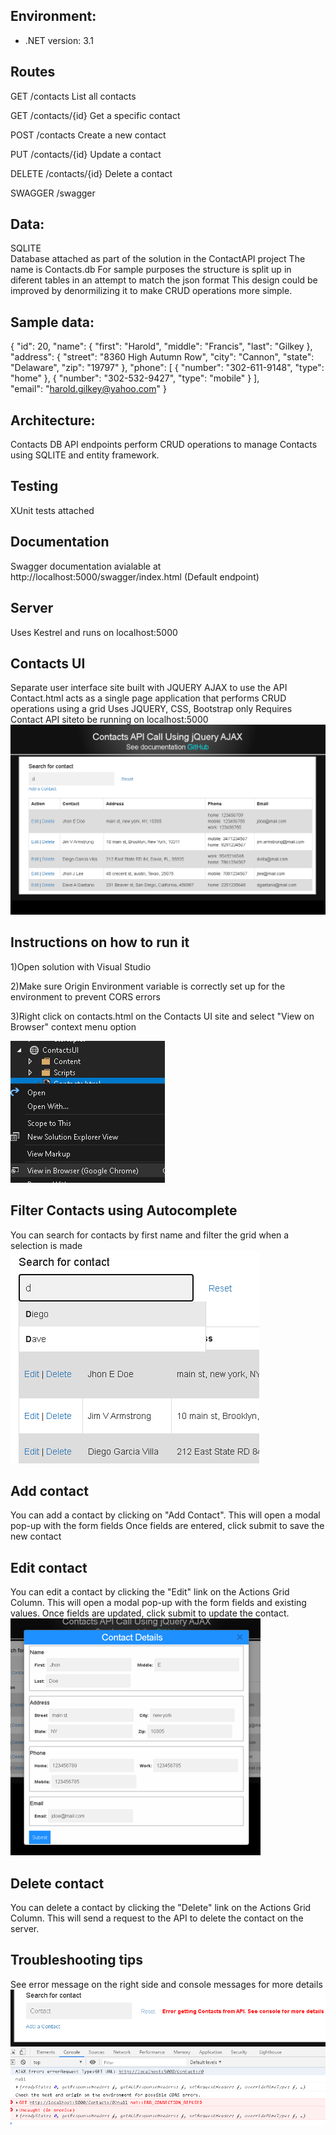 ## Environment:
- .NET version: 3.1

## Routes
GET
/contacts
List all contacts

GET
/contacts/{id}
Get a specific contact

POST
/contacts
Create a new contact

PUT
/contacts/{id}
Update a contact

DELETE
/contacts/{id}
Delete a contact

SWAGGER
/swagger

## Data:
SQLITE                                               
Database attached as part of the solution in the ContactAPI project
The name is Contacts.db
For sample purposes the structure is split up in diferent tables in an attempt to match the json format
This design could be improved by denormilizing it to make CRUD operations more simple.

## Sample data:
{
  "id": 20,
  "name": {
    "first": "Harold",
    "middle": "Francis",
    "last": "Gilkey
  },
  "address": {
    "street": "8360 High Autumn Row",
    "city": "Cannon",
    "state": "Delaware",
    "zip": "19797"
  },
  "phone": [
    {
      "number": "302-611-9148",
      "type": "home"
    },
    {
      "number": "302-532-9427",
      "type": "mobile"
    }
  ],                                                                                  
  "email": "harold.gilkey@yahoo.com"
}                                                                                                                                                                                                                                      

## Architecture:                               
Contacts DB API endpoints perform CRUD operations to manage Contacts using SQLITE and entity framework.

## Testing
XUnit tests attached

## Documentation
Swagger documentation avialable at http://localhost:5000/swagger/index.html (Default endpoint)

## Server
Uses Kestrel and runs on localhost:5000

## Contacts UI
Separate user interface site built with JQUERY AJAX to use the API
Contact.html acts as a single page application that performs CRUD operations using a grid
Uses JQUERY, CSS, Bootstrap only
Requires Contact API siteto be running on localhost:5000
![](View.png)

## Instructions on how to run it
1)Open solution with Visual Studio

2)Make sure Origin Environment variable is correctly set up for the environment to prevent CORS errors

3)Right click on contacts.html on the Contacts UI site and select "View on Browser" context menu option

![](ViewInBrowser.png)

## Filter Contacts using Autocomplete
You can search for contacts by first name and filter the grid when a selection is made
![](filtercontact.png)

##  Add contact
You can add a contact by clicking on "Add Contact".
This will open a modal pop-up with the form fields
Once fields are entered, click submit to save the new contact

##  Edit contact
You can edit a contact by clicking the "Edit" link on the Actions Grid Column.
This will open a modal pop-up with the form fields and existing values.
Once fields are updated, click submit to update the contact.
![](editcontacts.png)

##  Delete contact
You can delete a contact by clicking the "Delete" link on the Actions Grid Column.
This will send a request to the API to delete the contact on the server.
                                                                                  
## Troubleshooting tips
See error message on the right side and console messages for more details
![](error.png)
